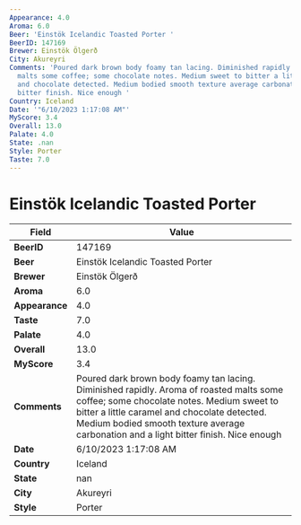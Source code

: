 ```yaml
---
Appearance: 4.0
Aroma: 6.0
Beer: 'Einstök Icelandic Toasted Porter '
BeerID: 147169
Brewer: Einstök Ölgerð
City: Akureyri
Comments: 'Poured dark brown body foamy tan lacing. Diminished rapidly. Aroma of roasted
  malts some coffee; some chocolate notes. Medium sweet to bitter a little caramel
  and chocolate detected. Medium bodied smooth texture average carbonation and a light
  bitter finish. Nice enough '
Country: Iceland
Date: '"6/10/2023 1:17:08 AM"'
MyScore: 3.4
Overall: 13.0
Palate: 4.0
State: .nan
Style: Porter
Taste: 7.0
---
```


# Einstök Icelandic Toasted Porter 

| Field         | Value |
|---------------|-------|
| **BeerID** | 147169 |
| **Beer** | Einstök Icelandic Toasted Porter  |
| **Brewer** | Einstök Ölgerð |
| **Aroma** | 6.0 |
| **Appearance** | 4.0 |
| **Taste** | 7.0 |
| **Palate** | 4.0 |
| **Overall** | 13.0 |
| **MyScore** | 3.4 |
| **Comments** | Poured dark brown body foamy tan lacing. Diminished rapidly. Aroma of roasted malts some coffee; some chocolate notes. Medium sweet to bitter a little caramel and chocolate detected. Medium bodied smooth texture average carbonation and a light bitter finish. Nice enough  |
| **Date** | 6/10/2023 1:17:08 AM |
| **Country** | Iceland |
| **State** | nan |
| **City** | Akureyri |
| **Style** | Porter |
